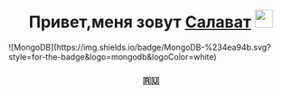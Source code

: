 <h1 align="center">Привет,меня зовут <a href="http://slt116.nomoredomains.monster" target="_blank">Салават</a> 
<img src="https://github.com/blackcater/blackcater/raw/main/images/Hi.gif" height="32"/></h1>
	![MongoDB](https://img.shields.io/badge/MongoDB-%234ea94b.svg?style=for-the-badge&logo=mongodb&logoColor=white)
<h3 align="center"> 🇷🇺</h3>
